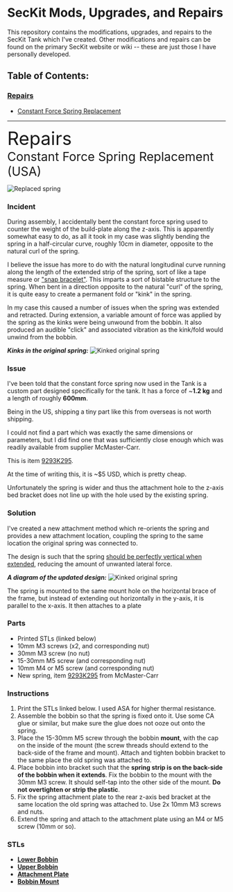 # SecKit Mods, Upgrades, and Repairs
 This repository contains the modifications, upgrades, and repairs to the SecKit Tank which I've created. Other modifications and repairs can be found on the primary SecKit website or wiki -- these are just those I have personally developed.
 
## Table of Contents:

### [Repairs](#repairs)
* [Constant Force Spring Replacement](#cfspring)  

---

<a name="repairs"/>
<div style="font-size: 3em;">
Repairs
</div>
	
<a name="cfspring"/>
<div style="font-size: 2em;">
Constant Force Spring Replacement (USA)
</div>

![Replaced spring](https://raw.githubusercontent.com/scottmudge/SecKitTankMods/master/CFSpring_Replacement/images/front.jpg)

### Incident
During assembly, I accidentally bent the constant force spring used to counter the weight of the build-plate along the z-axis. This is apparently somewhat easy to do, as all it took in my case was slightly bending the spring in a half-circular curve, roughly 10cm in diameter, opposite to the natural curl of the spring. 

I believe the issue has more to do with the natural longitudinal curve running along the length of the extended strip of the spring, sort of like a tape measure or ["snap bracelet"](https://www.thenakedscientists.com/get-naked/experiments/snap-bracelets-tape-measures-bistable-structures). This imparts a sort of bistable structure to the spring. When bent in a direction opposite to the natural "curl" of the spring, it is quite easy to create a permanent fold or "kink" in the spring.

In my case this caused a number of issues when the spring was extended and retracted. During extension, a variable amount of force was applied by the spring as the kinks were being unwound from the bobbin. It also produced an audible "click" and associated vibration as the kink/fold would unwind from the bobbin.


***Kinks in the original spring:***
![Kinked original spring](https://raw.githubusercontent.com/scottmudge/SecKitTankMods/master/CFSpring_Replacement/images/kink.png)

### Issue

I've been told that the constant force spring now used in the Tank is a custom part designed specifically for the tank. It has a force of ~**1.2 kg** and a length of roughly **600mm**. 

Being in the US, shipping a tiny part like this from overseas is not worth shipping.

I could not find a part which was exactly the same dimensions or parameters, but I did find one that was sufficiently close enough which was readily available from supplier McMaster-Carr. 

This is item [9293K295](https://www.mcmaster.com/9293K295/).

At the time of writing this, it is ~$5 USD, which is pretty cheap.

Unfortunately the spring is wider and thus the attachment hole to the z-axis bed bracket does not line up with the hole used by the existing spring.

### Solution

I've created a new attachment method which re-orients the spring and provides a new attachment location, coupling the spring to the same location the original spring was connected to.

The design is such that the spring [should be perfectly vertical when extended](https://raw.githubusercontent.com/scottmudge/SecKitTankMods/master/CFSpring_Replacement/images/side.jpg), reducing the amount of unwanted lateral force.

***A diagram of the updated design:***
![Kinked original spring](https://raw.githubusercontent.com/scottmudge/SecKitTankMods/master/CFSpring_Replacement/images/design.png)

The spring is mounted to the same mount hole on the horizontal brace of the frame, but instead of extending out horizontally in the y-axis, it is parallel to the x-axis. It then attaches to a plate

### Parts

* Printed STLs (linked below)
* 10mm M3 screws (x2, and corresponding nut)
* 30mm M3 screw (no nut)
* 15-30mm M5 screw (and corresponding nut)
* 10mm M4 or M5 screw (and corresponding nut)
* New spring, item [9293K295](https://www.mcmaster.com/9293K295/) from McMaster-Carr

### Instructions

1. Print the STLs linked below. I used ASA for higher thermal resistance.
2. Assemble the bobbin so that the spring is fixed onto it. Use some CA glue or similar, but make sure the glue does not ooze out onto the spring.
3. Place the 15-30mm M5 screw through the bobbin **mount**, with the cap on the inside of the mount (the screw threads should extend to the back-side of the frame and mount). Attach and tighten bobbin bracket to the same place the old spring was attached to.
4. Place bobbin into bracket such that the **spring strip is on the back-side of the bobbin when it extends**. Fix the bobbin to the mount with the 30mm M3 screw. It should self-tap into the other side of the mount. **Do not overtighten or strip the plastic**.
5. Fix the spring attachment plate to the rear z-axis bed bracket at the same location the old spring was attached to. Use 2x 10mm M3 screws and nuts.
6. Extend the spring and attach to the attachment plate using an M4 or M5 screw (10mm or so). 

### STLs
* **[Lower Bobbin](https://raw.githubusercontent.com/scottmudge/SecKitTankMods/master/CFSpring_Replacement/stl/CFSpring-BobbinLower.stl)**
* **[Upper Bobbin](https://raw.githubusercontent.com/scottmudge/SecKitTankMods/master/CFSpring_Replacement/stl/CFSpring-BobbinUpper.stl)**
* **[Attachment Plate](https://raw.githubusercontent.com/scottmudge/SecKitTankMods/master/CFSpring_Replacement/stl/CFSpring-Joiner.stl)**
* **[Bobbin Mount](https://raw.githubusercontent.com/scottmudge/SecKitTankMods/master/CFSpring_Replacement/stl/CFSpring-Mount.stl)**
